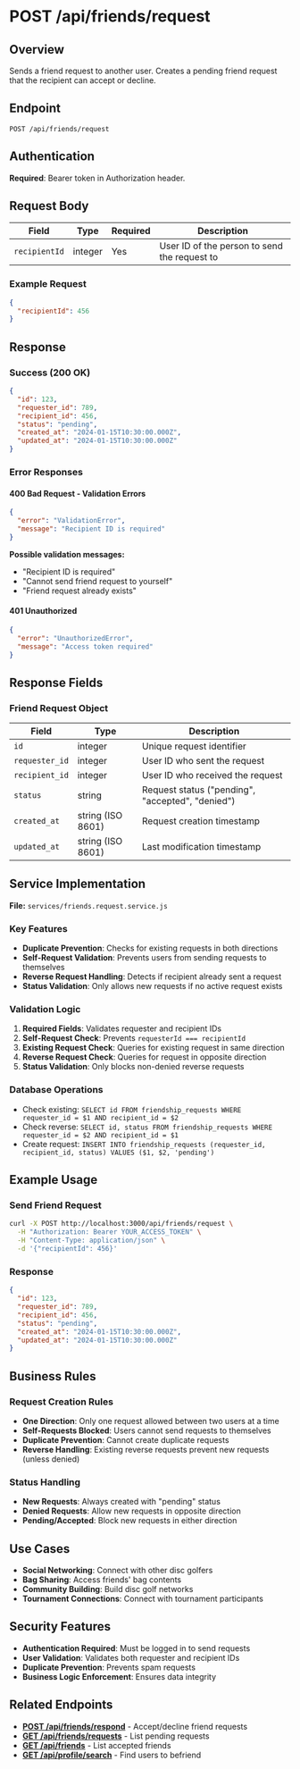 # POST /api/friends/request

## Overview
Sends a friend request to another user. Creates a pending friend request that the recipient can accept or decline.

## Endpoint
```
POST /api/friends/request
```

## Authentication
**Required**: Bearer token in Authorization header.

## Request Body

| Field | Type | Required | Description |
|-------|------|----------|-------------|
| `recipientId` | integer | Yes | User ID of the person to send the request to |

### Example Request
```json
{
  "recipientId": 456
}
```

## Response

### Success (200 OK)
```json
{
  "id": 123,
  "requester_id": 789,
  "recipient_id": 456,
  "status": "pending",
  "created_at": "2024-01-15T10:30:00.000Z",
  "updated_at": "2024-01-15T10:30:00.000Z"
}
```

### Error Responses

#### 400 Bad Request - Validation Errors
```json
{
  "error": "ValidationError",
  "message": "Recipient ID is required"
}
```

**Possible validation messages:**
- "Recipient ID is required"
- "Cannot send friend request to yourself"
- "Friend request already exists"

#### 401 Unauthorized
```json
{
  "error": "UnauthorizedError",
  "message": "Access token required"
}
```

## Response Fields

### Friend Request Object
| Field | Type | Description |
|-------|------|-------------|
| `id` | integer | Unique request identifier |
| `requester_id` | integer | User ID who sent the request |
| `recipient_id` | integer | User ID who received the request |
| `status` | string | Request status ("pending", "accepted", "denied") |
| `created_at` | string (ISO 8601) | Request creation timestamp |
| `updated_at` | string (ISO 8601) | Last modification timestamp |

## Service Implementation
**File:** `services/friends.request.service.js`

### Key Features
- **Duplicate Prevention**: Checks for existing requests in both directions
- **Self-Request Validation**: Prevents users from sending requests to themselves
- **Reverse Request Handling**: Detects if recipient already sent a request
- **Status Validation**: Only allows new requests if no active request exists

### Validation Logic
1. **Required Fields**: Validates requester and recipient IDs
2. **Self-Request Check**: Prevents `requesterId === recipientId`
3. **Existing Request Check**: Queries for existing request in same direction
4. **Reverse Request Check**: Queries for request in opposite direction
5. **Status Validation**: Only blocks non-denied reverse requests

### Database Operations
- Check existing: `SELECT id FROM friendship_requests WHERE requester_id = $1 AND recipient_id = $2`
- Check reverse: `SELECT id, status FROM friendship_requests WHERE requester_id = $2 AND recipient_id = $1`
- Create request: `INSERT INTO friendship_requests (requester_id, recipient_id, status) VALUES ($1, $2, 'pending')`

## Example Usage

### Send Friend Request
```bash
curl -X POST http://localhost:3000/api/friends/request \
  -H "Authorization: Bearer YOUR_ACCESS_TOKEN" \
  -H "Content-Type: application/json" \
  -d '{"recipientId": 456}'
```

### Response
```json
{
  "id": 123,
  "requester_id": 789,
  "recipient_id": 456,
  "status": "pending",
  "created_at": "2024-01-15T10:30:00.000Z",
  "updated_at": "2024-01-15T10:30:00.000Z"
}
```

## Business Rules

### Request Creation Rules
- **One Direction**: Only one request allowed between two users at a time
- **Self-Requests Blocked**: Users cannot send requests to themselves
- **Duplicate Prevention**: Cannot create duplicate requests
- **Reverse Handling**: Existing reverse requests prevent new requests (unless denied)

### Status Handling
- **New Requests**: Always created with "pending" status
- **Denied Requests**: Allow new requests in opposite direction
- **Pending/Accepted**: Block new requests in either direction

## Use Cases
- **Social Networking**: Connect with other disc golfers
- **Bag Sharing**: Access friends' bag contents
- **Community Building**: Build disc golf networks
- **Tournament Connections**: Connect with tournament participants

## Security Features
- **Authentication Required**: Must be logged in to send requests
- **User Validation**: Validates both requester and recipient IDs
- **Duplicate Prevention**: Prevents spam requests
- **Business Logic Enforcement**: Ensures data integrity

## Related Endpoints
- **[POST /api/friends/respond](./POST_friends_respond.md)** - Accept/decline friend requests
- **[GET /api/friends/requests](./GET_friends_requests.md)** - List pending requests
- **[GET /api/friends](./GET_friends.md)** - List accepted friends
- **[GET /api/profile/search](../profile/GET_profile_search.md)** - Find users to befriend